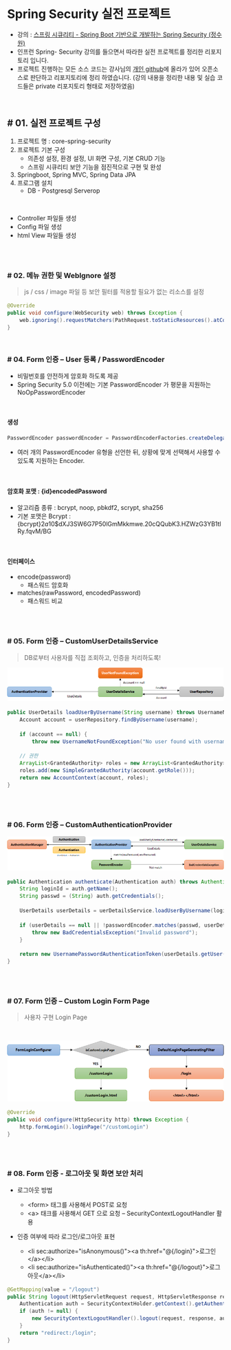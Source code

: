 # Spring Security 실전 프로젝트

* 강의 : [스프링 시큐리티 - Spring Boot 기반으로 개발하는 Spring Security (정수원)](https://www.inflearn.com/course/%EC%BD%94%EC%96%B4-%EC%8A%A4%ED%94%84%EB%A7%81-%EC%8B%9C%ED%81%90%EB%A6%AC%ED%8B%B0/dashboard)
* 인프런 Spring- Security 강의를 들으면서 따라한 실전 프로젝트를 정리한 리포지토리 입니다.
* 프로젝트 진행하는 모든 소스 코드는 강사님의 [개인 github](https://github.com/onjsdnjs/corespringsecurity)에 올라가 있어 오픈소스로 판단하고 리포지토리에 정리 하였습니다. (강의 내용을 정리한 내용 및 실습 코드들은 private 리포지토리 형태로 저장하였음)

<br/>

## # 01. 실전 프로젝트 구성

1. 프로젝트 명 : core-spring-security
2. 프로젝트 기본 구성
   * 의존성 설정, 환경 설정, UI 화면 구성, 기본 CRUD 기능
   * 스프링 시큐리티 보안 기능을 점진적으로 구현 및 완성
3. Springboot, Spring MVC, Spring Data JPA
4. 프로그램 설치
   * DB - Postgresql Serverop

<br/>

* Controller 파일들 생성
* Config 파일 생성
* html View 파일들 생성

<br/>

<br/>

### # 02. 메뉴 권한 및 WebIgnore 설정

> js / css / image 파일 등 보안 필터를 적용할 필요가 없는 리소스를 설정

```java
@Override
public void configure(WebSecurity web) throws Exception {
    web.ignoring().requestMatchers(PathRequest.toStaticResources().atCommonLocations());
}
```

<br/>

### # 04. Form 인증 – User 등록 / PasswordEncoder

* 비밀번호를 안전하게 암호화 하도록 제공
* Spring Security 5.0 이전에는 기본 PasswordEncoder 가 평문을 지원하는 NoOpPasswordEncoder

<br/>

#### 생성

```java
PasswordEncoder passwordEncoder = PasswordEncoderFactories.createDelegatingPasswordEncoder()
```

* 여러 개의 PasswordEncoder 유형을 선언한 뒤, 상황에 맞게 선택해서 사용할 수 있도록 지원하는 Encoder.

<br/>

#### 암호화 포맷 : {id}encodedPassword

* 알고리즘 종류 : bcrypt, noop, pbkdf2, scrypt, sha256
* 기본 포맷은 Bcrypt : {bcrypt}$2a$10$dXJ3SW6G7P50lGmMkkmwe.20cQQubK3.HZWzG3YB1tlRy.fqvM/BG

<br/>

#### 인터페이스

* encode(password)
  * 패스워드 암호화
* matches(rawPassword, encodedPassword)
  * 패스워드 비교

<br/>

<br/>

### # 05. Form 인증 – CustomUserDetailsService

> DB로부터 사용자를 직접 조회하고, 인증을 처리하도록!

![image-20210505133642574](./images/image-20210505133642574.png)

```java
public UserDetails loadUserByUsername(String username) throws UsernameNotFoundException {
	Account account = userRepository.findByUsername(username);

    if (account == null) {
		throw new UsernameNotFoundException("No user found with username: " + username);	}
    
	// 권한
    ArrayList<GrantedAuthority> roles = new ArrayList<GrantedAuthority>();
    roles.add(new SimpleGrantedAuthority(account.getRole()));
	return new AccountContext(account, roles);
}
```

<br/>

<br/>

### # 06. Form 인증 – CustomAuthenticationProvider



![image-20210505153958846](./images/image-20210505153958846.png)

```java
public Authentication authenticate(Authentication auth) throws AuthenticationException {
	String loginId = auth.getName();
    String passwd = (String) auth.getCredentials();
    
    UserDetails userDetails = uerDetailsService.loadUserByUsername(loginId);

    if (userDetails == null || !passwordEncoder.matches(passwd, userDetails.getPassword())) {
		throw new BadCredentialsException("Invalid password");
	}

    return new UsernamePasswordAuthenticationToken(userDetails.getUser(), null, userDetails.getAuthorities());
}
```

<br/>

<br/>

### # 07. Form 인증 – Custom Login Form Page

> 사용자 구현 Login Page

<br/>

![image-20210506212139268](./images/image-20210506212139268.png)

```java
@Override
public void configure(HttpSecurity http) throws Exception {
    http.formLogin().loginPage("/customLogin")
}
```

<br/>

<br/>

### # 08. Form 인증 - 로그아웃 및 화면 보안 처리

* 로그아웃 방법
  * \<form> 태그를 사용해서 POST로 요청
  * \<a> 태크를 사용해서 GET 으로 요청 – SecurityContextLogoutHandler 활용

* 인증 여부에 따라 로그인/로그아웃 표현
  * \<li sec:authorize="isAnonymous()">\<a th:href="@{/login}">로그인\</a>\</li>
  * \<li sec:authorize="isAuthenticated()">\<a th:href="@{/logout}">로그아웃\</a>\</li>

```java
@GetMapping(value = "/logout")
public String logout(HttpServletRequest request, HttpServletResponse response) {
	Authentication auth = SecurityContextHolder.getContext().getAuthentication();
	if (auth != null) {
		new SecurityContextLogoutHandler().logout(request, response, auth);
	}
	return "redirect:/login";
}
```

<br/>

<br/>

<br/>

<br/>

<br/>

<br/>

<br/>

<br/>

<br/>

<br/>

<br/>

<br/>

<br/>

<br/>

<br/>

<br/>

<br/>

<br/>

